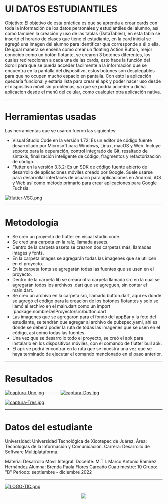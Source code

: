 # UI DATOS ESTUDIANTILES

Objetivo:
El objetivo de esta práctica es que se aprenda a crear cards con toda la información de los datos personales y estudiantiles del alumno, así como también la creación y uso de las tablas (DataTables), en esta tabla se insertó el horario de clases que tiene el estudiante, en la card inicial se agregó una imagen del alumno para identificar que corresponde a él o ella. De igual manera se enseña como crear un floating Action Button, mejor conocido como un botón flotante, se crearon 3 botones diferentes, los cuales redireccionan a cada una de las cards, esto hace la función del Scroll para que se pueda acceder facilmente a la información que se encuentra en la pantalla del dispositivo, estos botones son desplegables para que no ocupen mucho espacio en pantalla.
Con esto la aplicación quedaría funcional y estaría lista para crear el apk y poder hacer uso desde el dispositivo móvil sin problemas, ya que se podría acceder a dicha aplicacion desde el menú del celular, como cualquier otra aplicación nativa.

<hr>

# Herramientas usadas

Las herramientas que se usaron fueron las siguientes: 

- Visual Studio Code en la versión 1.72: Es un editor de código fuente desarrollado por Microsoft para Windows, Linux, macOS y Web. Incluye soporte para la depuración, control integrado de Git, resaltado de sintaxis, finalización inteligente de código, fragmentos y refactorización de código.
- Flutter en la versión 3.3.2: Es un SDK de código fuente abierto de desarrollo de aplicaciones móviles creado por Google. Suele usarse para desarrollar interfaces de usuario para aplicaciones en Android, iOS y Web así como método primario para crear aplicaciones para Google Fuchsia.

[![flutter-VSC.png](https://i.postimg.cc/Jz6cCkH5/flutter-VSC.png)](https://postimg.cc/4Ychzn5Y)

<hr>

# Metodología

- Se creó un proyecto de flutter en visual studio code.
- Se creó una carpeta en la raíz, llamada assets.
- Dentro de la carpeta assets se crearon dos carpetas más, llamadas images y fonts.
- En la carpeta images se agregarán todas las imagenes que se utilicen en el proyecto.
- En la carpeta fonts se agregarán todas las fuentes que se usen en el proyecto.
- Dentro de la carpeta lib se creará otra carpeta llamada src en la cual se agregarán todos los archivos .dart que se agreguen, sin contar el main.dart.
- Se creó un archivo en la carpeta src, llamado button.dart, aquí es donde se agregó el código para la creación de los botones flotantes y solo se llamó al archivo en el main.dart como un import 'package:nombreDelProyecto/src/button.dart
- Las imagenes que se agregaron para el fondo del appBar y la foto del estudiante, se tendrán que agregar al archivo de pubspec.yaml, ahí es donde se deberá poder la ruta de todas las imagenes que se usen en el código, así como todas las fuentes.
- Una vez que se desarrollo todo el proyecto, se creó el apk para instalarlo en los dispositivos móviles, con el comando de flutter buil apk.
- El apk se podrá encontrar en la ruta que se muestra una vez que se haya terminado de ejecutar el comando mencionado en el paso anterior.

<hr>

# Resultados

[![captura-Uno.jpg](https://i.postimg.cc/kgKsK42Q/captura-Uno.jpg)](https://postimg.cc/5X98Mfqy) -------
[![captura-Dos.jpg](https://i.postimg.cc/C59CfTYr/captura-Dos.jpg)](https://postimg.cc/LgBgrWJj)

[![captura-Tres.jpg](https://i.postimg.cc/9XDnzcYp/captura-Tres.jpg)](https://postimg.cc/XX08zShG)

<hr>


# Datos del estudiante

Universidad: Universidad Tecnológica de Xicotepec de Juárez.
Área: Tecnologías de la Información y Comunicación.
Carrera: Desarrollo de Software Multiplataforma.

Materia: Desarrollo Móvil Integral.
Docente: M.T.I. Marco Antonio Ramírez Hernández
Alumna: Brenda Paola Flores Carcaño
Cuatrimestre: 10
Grupo: "B"
Periodo: septiembre - diciembre 2022

<hr>

[![LOGO-TIC.png](https://i.postimg.cc/Dzg124Nz/LOGO-TIC.png)](https://postimg.cc/NyKKDFBh)


<div style="text-align:center"><img src ="https://i.postimg.cc/pdqnNb9h/LOGO-UTXJ-2019.png)](https://postimg.cc/hJQGxY1c" /></div>

